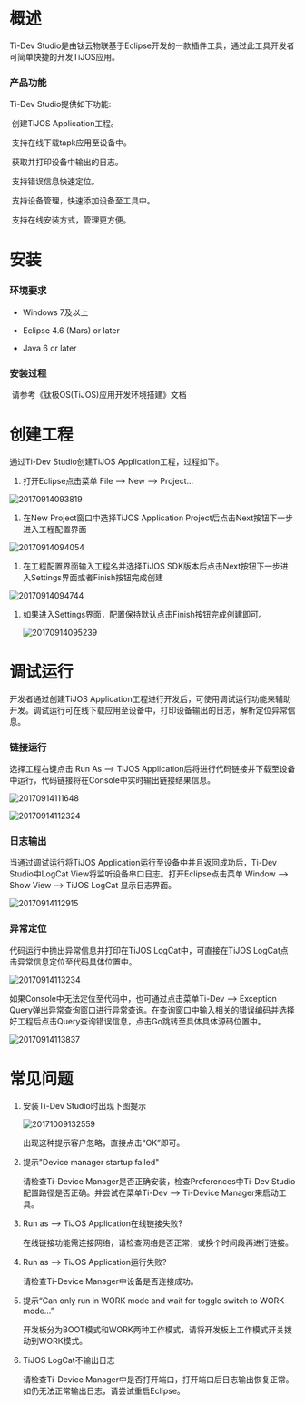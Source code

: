 # 概述

Ti-Dev Studio是由钛云物联基于Eclipse开发的一款插件工具，通过此工具开发者可简单快捷的开发TiJOS应用。

### 产品功能

Ti-Dev Studio提供如下功能:

​	创建TiJOS Application工程。

​	支持在线下载tapk应用至设备中。

​	获取并打印设备中输出的日志。

​	支持错误信息快速定位。

​	支持设备管理，快速添加设备至工具中。

​	支持在线安装方式，管理更方便。

# 安装

### 环境要求

- Windows 7及以上

- Eclipse 4.6 (Mars) or later

- Java 6 or later


### 安装过程

​   请参考《钛极OS(TiJOS)应用开发环境搭建》文档



# 创建工程

通过Ti-Dev Studio创建TiJOS Application工程，过程如下。

1. 打开Eclipse点击菜单 File --> New --> Project...

![20170914093819](.\img\20170914093819.png)

1. 在New Project窗口中选择TiJOS Application Project后点击Next按钮下一步进入工程配置界面

![20170914094054](.\img\20170914094054.png)

1. 在工程配置界面输入工程名并选择TiJOS SDK版本后点击Next按钮下一步进入Settings界面或者Finish按钮完成创建

![20170914094744](.\img\20170914094744.png)

1. 如果进入Settings界面，配置保持默认点击Finish按钮完成创建即可。

   ![20170914095239](.\img\20170914095239.png)

# 调试运行

开发者通过创建TiJOS Application工程进行开发后，可使用调试运行功能来辅助开发。调试运行可在线下载应用至设备中，打印设备输出的日志，解析定位异常信息。



### 链接运行

选择工程右键点击 Run As --> TiJOS Application后将进行代码链接并下载至设备中运行，代码链接将在Console中实时输出链接结果信息。

![20170914111648](.\img\20170914111648.png)

![20170914112324](.\img\20170914112324.png)



### 日志输出

当通过调试运行将TiJOS Application运行至设备中并且返回成功后，Ti-Dev Studio中LogCat View将监听设备串口日志。打开Eclipse点击菜单 Window --> Show View --> TiJOS LogCat 显示日志界面。

![20170914112915](.\img\20170925183001.png)



### 异常定位

代码运行中抛出异常信息并打印在TiJOS LogCat中，可直接在TiJOS LogCat点击异常信息定位至代码具体位置中。

![20170914113234](.\img\20170925183601.png)

如果Console中无法定位至代码中，也可通过点击菜单Ti-Dev --> Exception Query弹出异常查询窗口进行异常查询。在查询窗口中输入相关的错误编码并选择好工程后点击Query查询错误信息，点击Go跳转至具体具体源码位置中。

![20170914113837](.\img\20170914114708.png)

# 常见问题

1. 安装Ti-Dev Studio时出现下图提示

   ![20171009132559](.\img\20171009132559.png)

   出现这种提示客户忽略，直接点击“OK”即可。

2. 提示"Device manager startup failed"

   请检查Ti-Device Manager是否正确安装，检查Preferences中Ti-Dev Studio配置路径是否正确。并尝试在菜单Ti-Dev --> Ti-Device Manager来启动工具。

3. Run as --> TiJOS Application在线链接失败?

   在线链接功能需连接网络，请检查网络是否正常，或换个时间段再进行链接。

4. Run as --> TiJOS Application运行失败?

   请检查Ti-Device Manager中设备是否连接成功。

5. 提示“Can only run in WORK mode and wait for toggle switch to WORK mode...”

   开发板分为BOOT模式和WORK两种工作模式，请将开发板上工作模式开关拨动到WORK模式。

6. TiJOS LogCat不输出日志

   请检查Ti-Device Manager中是否打开端口，打开端口后日志输出恢复正常。如仍无法正常输出日志，请尝试重启Eclipse。